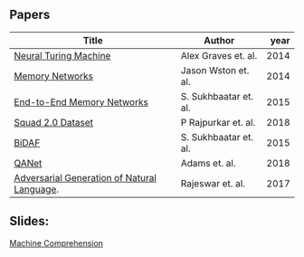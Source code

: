 ## Papers

| Title                                                        | Author                              | year |
| ------------------------------------------------------------ | ----------------------------------- | ---: |
|[Neural Turing Machine](https://arxiv.org/abs/1410.5401)                                         | Alex Graves et. al.                         | 2014 |
|[Memory Networks](https://arxiv.org/abs/1410.3916)                                               | Jason Wston   et. al.                       | 2014 |
|[End-to-End Memory Networks](https://arxiv.org/abs/1503.08895)                                      | S. Sukhbaatar   et. al.                       | 2015 |
|[Squad 2.0 Dataset](https://arxiv.org/pdf/1806.03822.pdf)                                      | P Rajpurkar et. al. | 2018 |
|[BiDAF ](https://arxiv.org/abs/1503.08895)                                      | S. Sukhbaatar   et. al.  | 2015 |
|[QANet](https://arxiv.org/abs/1503.08895)                                      | Adams   et. al.                       | 2018 |
|[Adversarial Generation of Natural Language](https://arxiv.org/abs/1503.08895). | Rajeswar   et. al.                       | 2017 |


## Slides:

[Machine Comprehension](https://docs.google.com/presentation/d/1vPh8VpwuyCNSF_GiJVeGbYmHigP0F6VuXIMBRaXWtkU/edit?usp=sharing)
